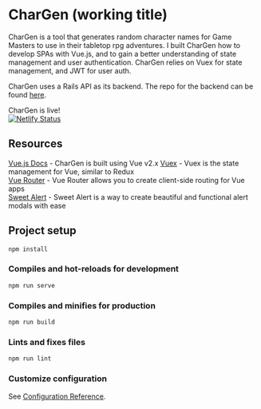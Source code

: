 # CharGen (working title)
CharGen is a tool that generates random character names for Game Masters to use in their tabletop rpg adventures.
I built CharGen how to develop SPAs with Vue.js, and to gain a better understanding of state management and user authentication.
CharGen relies on Vuex for state management, and JWT for user auth.  

CharGen uses a Rails API as its backend. The repo for the backend can be found [here](https://github.com/denimcouch/npc-api-rails).  

CharGen is live!  
[![Netlify Status](https://api.netlify.com/api/v1/badges/29702d48-90c0-480b-9250-434aac5133d9/deploy-status)](https://app.netlify.com/sites/inspiring-volhard-5a38ac/deploys)

## Resources
[Vue.js Docs](https://vuejs.org/v2/guide/) - CharGen is built using Vue v2.x 
[Vuex](https://vuex.vuejs.org) - Vuex is the state management for Vue, similar to Redux  
[Vue Router](https://router.vuejs.org/) - Vue Router allows you to create client-side routing for Vue apps  
[Sweet Alert](https://sweetalert.js.org/) - Sweet Alert is a way to create beautiful and functional alert modals with ease  

## Project setup
```
npm install
```

### Compiles and hot-reloads for development
```
npm run serve
```

### Compiles and minifies for production
```
npm run build
```

### Lints and fixes files
```
npm run lint
```

### Customize configuration
See [Configuration Reference](https://cli.vuejs.org/config/).
